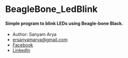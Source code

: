 # BeagleBone_LedBlink
#### Simple program to blink LEDs using Beagle-bone Black.

* Author: Sanyam Arya
* ersanyamarya@gmail.com
* [Facebook](https://www.facebook.com/er.sanyam.arya) 
* [LinkedIn](https://www.linkedin.com/in/sanyam-arya-077ab638/) 
